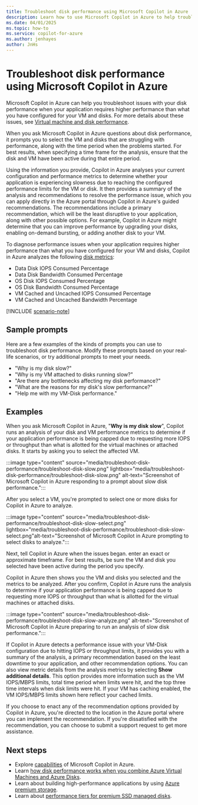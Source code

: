 ```yaml
---
title: Troubleshoot disk performance using Microsoft Copilot in Azure
description: Learn how to use Microsoft Copilot in Azure to help troubleshoot issues with disk performance.
ms.date: 04/01/2025
ms.topic: how-to
ms.service: copilot-for-azure
ms.author: jenhayes
author: JnHs
---
```


# Troubleshoot disk performance using Microsoft Copilot in Azure

Microsoft Copilot in Azure can help you troubleshoot issues with your disk performance when your application requires higher performance than what you have configured for your VM and disks. For more details about these issues, see [Virtual machine and disk performance](/azure/virtual-machines/disks-performance#how-does-disk-performance-work).

When you ask Microsoft Copilot in Azure questions about disk performance, it prompts you to select the VM and disks that are struggling with performance, along with the time period when the problems started. For best results, when specifying a time frame for the analysis, ensure that the disk and VM have been active during that entire period.

Using the information you provide, Copilot in Azure analyses your current configuration and performance metrics to determine whether your application is experiencing slowness due to reaching the configured performance limits for the VM or disk. It then provides a summary of the analysis and recommendations to resolve the performance issue, which you can apply directly in the Azure portal through Copilot in Azure's guided recommendations. The recommendations include a primary recommendation, which will be the least disruptive to your application, along with other possible options. For example, Copilot in Azure might determine that you can improve performance by upgrading your disks, enabling on-demand bursting, or adding another disk to your VM.

To diagnose performance issues when your application requires higher performance than what you have configured for your VM and disks, Copilot in Azure analyzes the following [disk metrics](/azure/virtual-machines/monitor-vm-reference#metrics):  

- Data Disk IOPS Consumed Percentage
- Data Disk Bandwidth Consumed Percentage
- OS Disk IOPS Consumed Percentage
- OS Disk Bandwidth Consumed Percentage
- VM Cached and Uncached IOPS Consumed Percentage
- VM Cached and Uncached Bandwidth Percentage

[!INCLUDE [scenario-note](includes/scenario-note.md)]



## Sample prompts

Here are a few examples of the kinds of prompts you can use to troubleshoot disk performance. Modify these prompts based on your real-life scenarios, or try additional prompts to meet your needs.

- "Why is my disk slow?"
- "Why is my VM attached to disks running slow?"
- "Are there any bottlenecks affecting my disk performance?"
- "What are the reasons for my disk's slow performance?"
- "Help me with my VM-Disk performance."

## Examples

When you ask Microsoft Copilot in Azure, "**Why is my disk slow**", Copilot runs an analysis of your disk and VM performance metrics to determine if your application performance is being capped due to requesting more IOPS or throughput than what is allotted for the virtual machines or attached disks. It starts by asking you to select the affected VM.

:::image type="content" source="media/troubleshoot-disk-performance/troubleshoot-disk-slow.png" lightbox="media/troubleshoot-disk-performance/troubleshoot-disk-slow.png" alt-text="Screenshot of Microsoft Copilot in Azure responding to a prompt about slow disk performance.":::

After you select a VM, you're prompted to select one or more disks for Copilot in Azure to analyze.

:::image type="content" source="media/troubleshoot-disk-performance/troubleshoot-disk-slow-select.png" lightbox="media/troubleshoot-disk-performance/troubleshoot-disk-slow-select.png"alt-text="Screenshot of Microsoft Copilot in Azure prompting to select disks to analyze.":::

Next, tell Copilot in Azure when the issues began. enter an exact or approximate timeframe. For best results, be sure the VM and disk you selected have been active during the period you specify.

Copilot in Azure then shows you the VM and disks you selected and the metrics to be analyzed. After you confirm, Copilot in Azure runs the analysis to determine if your application performance is being capped due to requesting more IOPS or throughput than what is allotted for the virtual machines or attached disks.

:::image type="content" source="media/troubleshoot-disk-performance/troubleshoot-disk-slow-analyze.png" alt-text="Screenshot of Microsoft Copilot in Azure preparing to run an analysis of slow disk performance.":::

If Copilot in Azure detects a performance issue with your VM-Disk configuration due to hitting IOPS or throughput limits, it provides you with a summary of the analysis, a primary recommendation based on the least downtime to your application, and other recommendation options. You can also view metric details from the analysis metrics by selecting **Show additional details**. This option provides more information such as the VM IOPS/MBPS limits, total time period when limits were hit, and the top three time intervals when disk limits were hit. If your VM has caching enabled, the VM IOPS/MBPS limits shown here reflect your cached limits.

If you choose to enact any of the recommendation options provided by Copilot in Azure, you're directed to the location in the Azure portal where you can implement the recommendation. If you're dissatisfied with the recommendation, you can choose to submit a support request to get more assistance.

## Next steps

- Explore [capabilities](capabilities.md) of Microsoft Copilot in Azure.
- Learn [how disk performance works when you combine Azure Virtual Machines and Azure Disks](/azure/virtual-machines/disks-performance).
- Learn about building high-performance applications by using [Azure premium storage](/azure/virtual-machines/premium-storage-performance).
- Learn about [performance tiers for premium SSD managed disks](/azure/virtual-machines/disks-change-performance).
